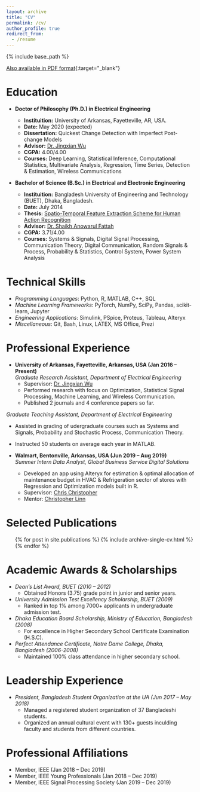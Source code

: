 ```yaml
---
layout: archive
title: "CV"
permalink: /cv/
author_profile: true
redirect_from:
  - /resume
---
```


{% include base_path %}

[Also available in PDF format](https://samrat-nath.github.io/files/CV_Samrat_Nath.pdf){:target="_blank"}

Education
======
- **Doctor of Philosophy (Ph.D.) in Electrical Engineering**
  - **Instituition:** University of Arkansas, Fayetteville, AR, USA.
  - **Date:** May 2020 (expected)
  - **Dissertation:** Quickest Change Detection with Imperfect Post-change Models
  - **Advisor:** [Dr. Jingxian Wu](https://wuj.hosted.uark.edu/) 
  - **CGPA:** 4.00/4.00 
  - **Courses:** Deep Learning, Statistical Inference, Computational Statistics, Multivariate Analysis, Regression, Time Series, Detection & Estimation, Wireless Communications

- **Bachelor of Science (B.Sc.) in Electrical and Electronic Engineering**
  - **Instituition:** Bangladesh University of Engineering and Technology (BUET), Dhaka, Bangladesh.
  - **Date:** July 2014
  - **Thesis:** [Spatio-Temporal Feature Extraction Scheme for Human Action Recognition](https://www.researchgate.net/publication/331356501_Spatio-temporal_Feature_Extraction_Scheme_for_Human_Action_Recognition)
  - **Advisor:** [Dr. Shaikh Anowarul Fattah](https://sites.google.com/site/drshaikhfattah/)
  - **CGPA:** 3.71/4.00 
  - **Courses:** Systems & Signals, Digital Signal Processing, Communication Theory, Digital Communication, Random Signals & Process, Probability & Statistics, Control System, Power System Analysis


Technical Skills
======
- *Programming Languages*: Python, R, MATLAB, C++, SQL 
- *Machine Learning Frameworks*: PyTorch, NumPy, SciPy, Pandas, scikit-learn, Jupyter
- *Engineering Applications*: Simulink, PSpice, Proteus, Tableau, Alteryx
- *Miscellaneous*:  Git, Bash, Linux, LATEX, MS Office, Prezi


Professional Experience
======
- **University of Arkansas, Fayetteville, Arkansas, USA (Jan 2016 – Present)**<br>
*Graduate Research Assistant, Department of Electrical Engineering*
  - Supervisor: [Dr. Jingxian Wu](https://wuj.hosted.uark.edu/)  
  - Performed research with focus on Optimization, Statistical Signal Processing, Machine Learning, and Wireless Communication.
  - Published 2 journals and 4 conference papers so far.<br>
  
*Graduate Teaching Assistant, Department of Electrical Engineering*
  - Assisted in grading of udergraduate courses such as Systems and Signals, Probability and Stochastic Process, Communication Theory.
  - Instructed 50 students on average each year in MATLAB.
  
- **Walmart, Bentonville, Arkansas, USA (Jun 2019 – Aug 2019)**<br>
*Summer Intern Data Analyst, Global Business Service Digital Solutions*
  - Developed an app using Alteryx for estimation & optimal allocation of maintenance budget in HVAC & Refrigeration sector of stores with Regression and Optimization models built in R.
  - Supervisor: [Chris Christopher](https://www.linkedin.com/in/chrischristopherjr/)
  - Mentor: [Christopher Linn](https://www.linkedin.com/in/linnchris/)


Selected Publications
======
  <ul>{% for post in site.publications %}
    {% include archive-single-cv.html %}
  {% endfor %}</ul>
  

Academic Awards & Scholarships
======
- *Dean’s List Award, BUET (2010 – 2012)*
  - Obtained Honors (3.75) grade point in junior and senior years.
- *University Admission Test Excellency Scholarship, BUET (2009)*
  - Ranked in top 1% among 7000+ applicants in undergraduate admission test.
- *Dhaka Education Board Scholarship, Ministry of Education, Bangladesh (2008)*
  - For excellence in Higher Secondary School Certificate Examination (H.S.C).
- *Perfect Attendance Certificate, Notre Dame College, Dhaka, Bangladesh (2006-2008)*
  - Maintained 100% class attendance in higher secondary school.

Leadership Experience
======
- *President, Bangladesh Student Organization at the UA (Jun 2017 – May 2018)*
  - Managed a registered student organization of 37 Bangladeshi students.
  - Organized an annual cultural event with 130+ guests inculding faculty and students from different countries.

Professional Affiliations
======
- Member, IEEE (Jan 2018 – Dec 2019)
- Member, IEEE Young Professionals (Jan 2018 – Dec 2019)
- Member, IEEE Signal Processing Society (Jan 2019 – Dec 2019)

